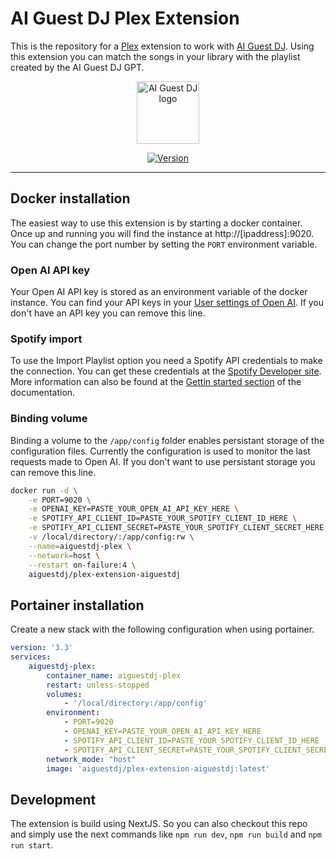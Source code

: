 # AI Guest DJ Plex Extension

This is the repository for a [Plex](https://plex.tv/) extension to work with [AI Guest DJ](https://aiguestdj.com). Using this extension you can match the songs in your library with the playlist created by the AI Guest DJ GPT.

<p align="center"><a href="https://aiguestdj.com" target="_blank" rel="noopener noreferrer"><img width="100" src="https://aiguestdj.com/img/logo.png" alt="AI Guest DJ logo"></a></p>

<p align="center">
  <a href="https://www.npmjs.com/package/next"><img src="https://img.shields.io/node/v/next.svg?sanitize=true" alt="Version"></a>
</p>

------------

## Docker installation

The easiest way to use this extension is by starting a docker container. Once up and running you will find the instance at http://[ipaddress]:9020. You can change the port number by setting the `PORT` environment variable.

### Open AI API key

Your Open AI API key is stored as an environment variable of the docker instance. You can find your API keys in your [User settings of Open AI](https://platform.openai.com/api-keys). If you don't have an API key you can remove this line.

### Spotify import

To use the Import Playlist option you need a Spotify API credentials to make the connection. You can get these credentials at the [Spotify Developer site](https://developer.spotify.com/). More information can also be found at the [Gettin started section](https://developer.spotify.com/documentation/web-api) of the documentation.

### Binding volume

Binding a volume to the `/app/config` folder enables persistant storage of the configuration files. Currently the configuration is used to monitor the last requests made to Open AI. If you don't want to use persistant storage you can remove this line.

```sh
docker run -d \
    -e PORT=9020 \
    -e OPENAI_KEY=PASTE_YOUR_OPEN_AI_API_KEY_HERE \
    -e SPOTIFY_API_CLIENT_ID=PASTE_YOUR_SPOTIFY_CLIENT_ID_HERE \
    -e SPOTIFY_API_CLIENT_SECRET=PASTE_YOUR_SPOTIFY_CLIENT_SECRET_HERE \
    -v /local/directory/:/app/config:rw \
    --name=aiguestdj-plex \
    --network=host \
    --restart on-failure:4 \
    aiguestdj/plex-extension-aiguestdj
```

## Portainer installation

Create a new stack with the following configuration when using portainer.

```yaml
version: '3.3'
services:
    aiguestdj-plex:
        container_name: aiguestdj-plex
        restart: unless-stopped
        volumes:
            - '/local/directory:/app/config'
        environment:
            - PORT=9020
            - OPENAI_KEY=PASTE_YOUR_OPEN_AI_API_KEY_HERE
            - SPOTIFY_API_CLIENT_ID=PASTE_YOUR_SPOTIFY_CLIENT_ID_HERE
            - SPOTIFY_API_CLIENT_SECRET=PASTE_YOUR_SPOTIFY_CLIENT_SECRET_HERE
        network_mode: "host"
        image: 'aiguestdj/plex-extension-aiguestdj:latest'
```

## Development

The extension is build using NextJS. So you can also checkout this repo and simply use the next commands like `npm run dev`, `npm run build` and `npm run start`.
